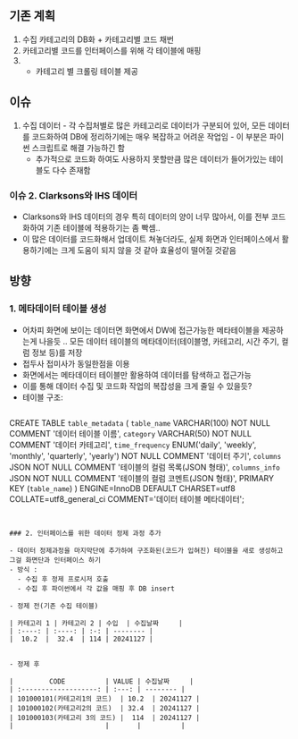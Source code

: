 ## 기존 계획
1. 수집 카테고리의 DB화 + 카테고리별 코드 채번
2. 카테고리별 코드를 인터페이스를 위해 각 테이블에 매핑
3. + 카테고리 별 크롤링 테이블 제공


## 이슈
1. 수집 데이터
		- 각 수집처별로 많은 카테고리로 데이터가 구분되어 있어, 모든 데이터를 코드화하여 DB에 정리하기에는 매우 복잡하고 어려운 작업임
		- 이 부분은 파이썬 스크립트로 해결 가능하긴 함
	- 추가적으로 코드화 하여도 사용하지 못할만큼 많은 데이터가 들어가있는 테이블도 다수 존재함

### 이슈 2.  Clarksons와 IHS 데이터
- Clarksons와 IHS 데이터의 경우 특히 데이터의 양이 너무 많아서, 이를 전부 코드화하여 기존 테이블에 적용하기는 좀 빡셈..
- 이 많은 데이터를 코드화해서 업데이트 쳐놓더라도, 실제 화면과 인터페이스에서 활용하기에는 크게 도움이 되지 않을 것 같아 효율성이 떨어질 것같음

## 방향

### 1. 메타데이터 테이블 생성

- 어차피 화면에 보이는 데이터면 화면에서 DW에 접근가능한 메타테이블을 제공하는게 나을듯 .. 모든 데이터 테이블의 메타데이터(테이블명, 카테고리, 시간 주기, 컬럼 정보 등)를 저장
- 접두사 접미사가 동일한점을 이용
- 화면에서는 메타데이터 테이블만 활용하여 데이터를 탐색하고 접근가능
- 이를 통해 데이터 수집 및 코드화 작업의 복잡성을 크게 줄일 수 있을듯? 
- 테이블 구조:
  ```sql
CREATE TABLE `table_metadata` (
`table_name` VARCHAR(100) NOT NULL COMMENT '데이터 테이블 이름',
`category` VARCHAR(50) NOT NULL COMMENT '데이터 카테고리',
`time_frequency` ENUM('daily', 'weekly', 'monthly', 'quarterly', 'yearly') NOT NULL COMMENT '데이터 주기',
`columns` JSON NOT NULL COMMENT '테이블의 컬럼 목록(JSON 형태)',
`columns_info` JSON NOT NULL COMMENT '테이블의 컬럼 코멘트(JSON 형태)',
PRIMARY KEY (`table_name`)
) ENGINE=InnoDB DEFAULT CHARSET=utf8 COLLATE=utf8_general_ci COMMENT='데이터 테이블 메타데이터';
  ```


### 2. 인터페이스를 위한 데이터 정제 과정 추가

- 데이터 정제과정을 마지막단에 추가하여 구조화된(코드가 입혀진) 테이블을 새로 생성하고 그걸 화면단과 인터페이스 하기
- 방식 : 
	- 수집 후 정제 프로시저 호출
	- 수집 후 파이썬에서 각 값을 매핑 후 DB insert

- 정제 전(기존 수집 테이블)

| 카테고리 1 | 카테고리 2 | 수입  | 수집날짜     |
| :----: | :----: | :-: | -------- |
|  10.2  |  32.4  | 114 | 20241127 |


- 정제 후

|         CODE          | VALUE | 수집날짜     |
| :-------------------: | :---: | -------- |
| 101000101(카테고리1의 코드)  | 10.2  | 20241127 |
| 101000102(카테고리2의 코드)  | 32.4  | 20241127 |
| 101000103(카테고리 3의 코드) |  114  | 20241127 |
|                       |       |          |
